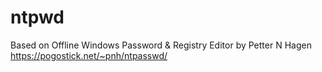# ntpwd
Based on Offline Windows Password &amp; Registry Editor by Petter N Hagen https://pogostick.net/~pnh/ntpasswd/

